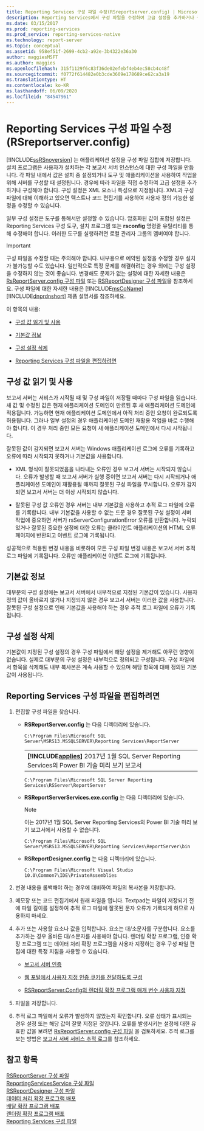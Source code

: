 ```yaml
---
title: Reporting Services 구성 파일 수정(RSreportserver.config) | Microsoft Docs
description: Reporting Services에서 구성 파일을 수정하여 고급 설정을 추가하거나 구성하는 방법을 알아봅니다. 일부 설정은 내부용으로 사용됩니다. 주의하여 진행하세요.
ms.date: 03/15/2017
ms.prod: reporting-services
ms.prod_service: reporting-services-native
ms.technology: report-server
ms.topic: conceptual
ms.assetid: 958ef51f-2699-4cb2-a92e-3b4322e36a30
author: maggiesMSFT
ms.author: maggies
ms.openlocfilehash: 315f1129f6c83f36de02efebf4eb4ec58cb4c48f
ms.sourcegitcommit: f0772f614482e0b3cde3609e178689ce62ca3a19
ms.translationtype: HT
ms.contentlocale: ko-KR
ms.lasthandoff: 06/09/2020
ms.locfileid: "84547961"
---
```

# <a name="modify-a-reporting-services-configuration-file-rsreportserverconfig"></a>Reporting Services 구성 파일 수정(RSreportserver.config)
  [!INCLUDE[ssRSnoversion](../../includes/ssrsnoversion-md.md)] 는 애플리케이션 설정을 구성 파일 집합에 저장합니다. 설치 프로그램은 사용자가 설치하는 각 보고서 서버 인스턴스에 대한 구성 파일을 만듭니다. 각 파일 내에서 값은 설치 중 설정되거나 도구 및 애플리케이션을 사용하여 작업을 위해 서버를 구성할 때 설정됩니다. 경우에 따라 파일을 직접 수정하여 고급 설정을 추가하거나 구성해야 합니다. 구성 설정은 XML 요소나 특성으로 지정됩니다. XML과 구성 파일에 대해 이해하고 있으면 텍스트나 코드 편집기를 사용하여 사용자 정의 가능한 설정을 수정할 수 있습니다.  
  
 일부 구성 설정은 도구를 통해서만 설정할 수 있습니다. 암호화된 값이 포함된 설정은 Reporting Services 구성 도구, 설치 프로그램 또는 **rsconfig** 명령줄 유틸리티를 통해 수정해야 합니다. 이러한 도구를 실행하려면 로컬 관리자 그룹의 멤버여야 합니다.  
  
> [!IMPORTANT]
>  구성 파일을 수정할 때는 주의해야 합니다. 내부용으로 예약된 설정을 수정할 경우 설치가 불가능할 수도 있습니다. 일반적으로 특정 문제를 해결하려는 경우 외에는 구성 설정을 수정하지 않는 것이 좋습니다. 변경해도 문제가 없는 설정에 대한 자세한 내용은 [RsReportServer.config 구성 파일](../../reporting-services/report-server/rsreportserver-config-configuration-file.md) 또는 [RSReportDesigner 구성 파일](../../reporting-services/report-server/rsreportdesigner-configuration-file.md)을 참조하세요. 구성 파일에 대한 자세한 내용은 [!INCLUDE[msCoName](../../includes/msconame-md.md)][!INCLUDE[dnprdnshort](../../includes/dnprdnshort-md.md)] 제품 설명서를 참조하세요.  
  
 이 항목의 내용:  
  
-   [구성 값 읽기 및 사용](#bkmk_read_values)  
  
-   [기본값 정보](#bkmk_default_values)  
  
-   [구성 설정 삭제](#bkmk_delete_config_settings)  
  
-   [Reporting Services 구성 파일을 편집하려면](#bkmk_edit_configuation_file)  
  
##  <a name="reading-and-using-configuration-values"></a><a name="bkmk_read_values"></a> 구성 값 읽기 및 사용  
 보고서 서버는 서비스가 시작될 때 및 구성 파일이 저장될 때마다 구성 파일을 읽습니다. 새 값 및 수정된 값은 현재 애플리케이션 도메인이 만료된 후 새 애플리케이션 도메인에 적용됩니다. 가능하면 현재 애플리케이션 도메인에서 아직 처리 중인 요청이 완료되도록 허용됩니다. 그러나 일부 설정의 경우 애플리케이션 도메인 재활용 작업을 바로 수행해야 합니다. 이 경우 처리 중인 모든 요청이 새 애플리케이션 도메인에서 다시 시작됩니다.  
  
 잘못된 값이 감지되면 보고서 서버는 Windows 애플리케이션 로그에 오류를 기록하고 오류에 따라 시작되지 못하거나 기본값을 사용합니다.  
  
-   XML 형식이 잘못되었음을 나타내는 오류인 경우 보고서 서버는 시작되지 않습니다. 오류가 발생할 때 보고서 서버가 실행 중이면 보고서 서버는 다시 시작되거나 애플리케이션 도메인이 재활용될 때까지 잘못된 구성 파일을 무시합니다. 오류가 감지되면 보고서 서버는 더 이상 시작되지 않습니다.  
  
-   잘못된 구성 값 오류인 경우 서버는 내부 기본값을 사용하고 추적 로그 파일에 오류를 기록합니다. 내부 기본값을 사용할 수 없는 드문 경우 잘못된 구성 설정이 서버 작업에 중요하면 서버가 rsServerConfigurationError 오류를 반환합니다. 누락되었거나 잘못된 중요한 설정에 대한 오류는 클라이언트 애플리케이션의 HTML 오류 페이지에 반환되고 이벤트 로그에 기록됩니다.  
  
 성공적으로 적용된 변경 내용을 비롯하여 모든 구성 파일 변경 내용은 보고서 서버 추적 로그 파일에 기록됩니다. 오류만 애플리케이션 이벤트 로그에 기록됩니다.  
  
##  <a name="about-default-values"></a><a name="bkmk_default_values"></a> 기본값 정보  
 대부분의 구성 설정에는 보고서 서버에서 내부적으로 지정된 기본값이 있습니다. 사용자 정의 값이 올바르지 않거나 지정되지 않은 경우 보고서 서버는 이러한 값을 사용합니다. 잘못된 구성 설정으로 인해 기본값을 사용해야 하는 경우 추적 로그 파일에 오류가 기록됩니다.  
  
##  <a name="deleting-configuration-settings"></a><a name="bkmk_delete_config_settings"></a> 구성 설정 삭제  
 기본값이 지정된 구성 설정의 경우 구성 파일에서 해당 설정을 제거해도 아무런 영향이 없습니다. 실제로 대부분의 구성 설정은 내부적으로 정의되고 구성됩니다. 구성 파일에서 항목을 삭제해도 내부 복사본은 계속 사용할 수 있으며 해당 항목에 대해 정의된 기본값이 사용됩니다.  
  
##  <a name="to-edit-a-reporting-services-configuration-file"></a><a name="bkmk_edit_configuation_file"></a> Reporting Services 구성 파일을 편집하려면  
  
1.  편집할 구성 파일을 찾습니다.  
  
    -   **RSReportServer.config** 는 다음 디렉터리에 있습니다.  
  
        ```  
        C:\Program Files\Microsoft SQL Server\MSRS13.MSSQLSERVER\Reporting Services\ReportServer  
        ```  
        
        ||  
        |-|  
        |**[!INCLUDE[applies](../../includes/applies-md.md)]**  2017년 1월 SQL Server Reporting Services의 Power BI 기술 미리 보기 보고서|
        
        ```  
        C:\Program Files\Microsoft SQL Server Reporting Services\RSServer\ReportServer
        ```
  
    -   **RSReportServerServices.exe.config** 는 다음 디렉터리에 있습니다.  
    
        > [!NOTE] 
        > 이는 2017년 1월 SQL Server Reporting Services의 Power BI 기술 미리 보기 보고서에서 사용할 수 없습니다.
  
        ```  
        C:\Program Files\Microsoft SQL Server\MSRS13.MSSQLSERVER\Reporting Services\ReportServer\bin  
        ```  
  
    -   **RSReportDesigner.config** 는 다음 디렉터리에 있습니다.  
  
        ```  
        C:\Program Files\Microsoft Visual Studio 10.0\Common7\IDE\PrivateAssemblies  
        ```  
  
2.  변경 내용을 롤백해야 하는 경우에 대비하여 파일의 복사본을 저장합니다.  
  
3.  메모장 또는 코드 편집기에서 원래 파일을 엽니다. Textpad는 파일이 저장되기 전에 파일 길이를 설정하여 추적 로그 파일에 잘못된 문자 오류가 기록되게 하므로 사용하지 마세요.  
  
4.  추가 또는 사용할 요소나 값을 입력합니다. 요소는 대/소문자를 구분합니다. 요소를 추가하는 경우 올바른 대/소문자를 사용해야 합니다. 렌더링 확장 프로그램, 인증 확장 프로그램 또는 데이터 처리 확장 프로그램을 사용자 지정하는 경우 구성 파일 편집에 대한 특정 지침을 사용할 수 있습니다.  
  
    -   [보고서 서버 인증](../../reporting-services/security/authentication-with-the-report-server.md)  
  
    -   [웹 포털에서 사용자 지정 인증 쿠키를 전달하도록 구성](../../reporting-services/security/configure-the-web-portal-to-pass-custom-authentication-cookies.md)
  
    -   [RSReportServer.Config의 렌더링 확장 프로그램 매개 변수 사용자 지정](../../reporting-services/customize-rendering-extension-parameters-in-rsreportserver-config.md)  
  
5.  파일을 저장합니다.  
  
6.  추적 로그 파일에서 오류가 발생하지 않았는지 확인합니다. 오류 상태가 표시되는 경우 설정 또는 해당 값이 잘못 지정된 것입니다. 오류를 발생시키는 설정에 대한 유효한 값을 보려면 [RsReportServer.config 구성 파일](../../reporting-services/report-server/rsreportserver-config-configuration-file.md) 을 검토하세요. 추적 로그를 보는 방법은 [보고서 서버 서비스 추적 로그](../../reporting-services/report-server/report-server-service-trace-log.md)를 참조하세요.  
  
## <a name="see-also"></a>참고 항목  
 [RSReportServer 구성 파일](../../reporting-services/report-server/rsreportserver-config-configuration-file.md)   
 [ReportingServicesService 구성 파일](../../reporting-services/report-server/reportingservicesservice-configuration-file.md)   
 [RSReportDesigner 구성 파일](../../reporting-services/report-server/rsreportdesigner-configuration-file.md)   
 [데이터 처리 확장 프로그램 배포](../../reporting-services/extensions/data-processing/deploying-a-data-processing-extension.md)   
 [배달 확장 프로그램 배포](../../reporting-services/extensions/delivery-extension/deploying-a-delivery-extension.md)   
 [렌더링 확장 프로그램 배포](../../reporting-services/extensions/rendering-extension/deploying-a-rendering-extension.md)   
 [Reporting Services 구성 파일](../../reporting-services/report-server/reporting-services-configuration-files.md)  
  
  
